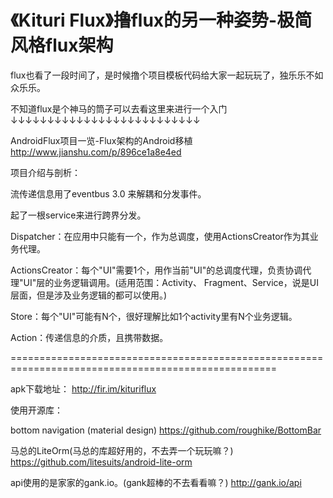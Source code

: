 # 《Kituri Flux》撸flux的另一种姿势-极简风格flux架构

flux也看了一段时间了，是时候撸个项目模板代码给大家一起玩玩了，独乐乐不如众乐乐。

不知道flux是个神马的筒子可以去看这里来进行一个入门
↓↓↓↓↓↓↓↓↓↓↓↓↓↓↓↓↓↓↓↓↓↓↓↓↓↓

AndroidFlux项目一览-Flux架构的Android移植
http://www.jianshu.com/p/896ce1a8e4ed

项目介绍与剖析：

流传递信息用了eventbus 3.0 来解耦和分发事件。

起了一根service来进行跨界分发。

Dispatcher：在应用中只能有一个，作为总调度，使用ActionsCreator作为其业务代理。

ActionsCreator：每个"UI"需要1个，用作当前"UI"的总调度代理，负责协调代理"UI"层的业务逻辑调用。(适用范围：Activity、
Fragment、Service，说是UI层面，但是涉及业务逻辑的都可以使用。)

Store：每个"UI"可能有N个，很好理解比如1个activity里有N个业务逻辑。

Action：传递信息的介质，且携带数据。


====================================================================================================

apk下载地址：
http://fir.im/kituriflux


使用开源库：

bottom navigation (material design)
https://github.com/roughike/BottomBar

马总的LiteOrm(马总的库超好用的，不去弄一个玩玩嘛？)
https://github.com/litesuits/android-lite-orm

api使用的是家家的gank.io。(gank超棒的不去看看嘛？)
http://gank.io/api

